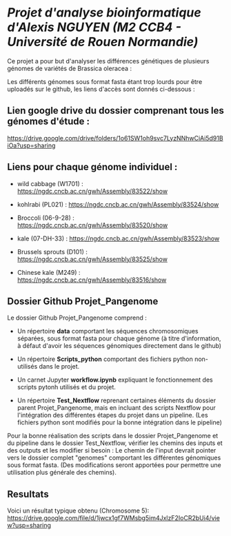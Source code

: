 # _**Projet d'analyse bioinformatique d'Alexis NGUYEN (M2 CCB4 - Université de Rouen Normandie)**_

Ce projet a pour but d'analyser les différences génétiques de plusieurs génomes de variétés de Brassica oleracea :

Les différents génomes sous format fasta étant trop lourds pour être uploadés sur le github, les liens d'accès sont donnés ci-dessous : 

## Lien google drive du dossier comprenant tous les génomes d'étude : 

https://drive.google.com/drive/folders/1o61SW1oh9svc7LyzNNhwCiAi5d91BiOa?usp=sharing

## Liens pour chaque génome individuel : 

* wild cabbage (W1701) : https://ngdc.cncb.ac.cn/gwh/Assembly/83522/show

* kohlrabi (PL021) : https://ngdc.cncb.ac.cn/gwh/Assembly/83524/show

* Broccoli (06-9-28) : https://ngdc.cncb.ac.cn/gwh/Assembly/83520/show

* kale (07-DH-33) : https://ngdc.cncb.ac.cn/gwh/Assembly/83523/show

* Brussels sprouts (D101) : https://ngdc.cncb.ac.cn/gwh/Assembly/83525/show

* Chinese kale (M249) : https://ngdc.cncb.ac.cn/gwh/Assembly/83516/show 

## Dossier Github Projet_Pangenome 

Le dossier Github Projet_Pangenome comprend :

* Un répertoire **data** comportant les séquences chromosomiques séparées, sous format fasta pour chaque génome (à titre d'information, à défaut d'avoir les séquences génomiques directement dans le github)

* Un répertoire **Scripts_python** comportant des fichiers python non-utilisés dans le projet.

* Un carnet Jupyter  **workflow.ipynb** expliquant le fonctionnement des scripts pytonh utilisés et du projet.

* Un répertoire **Test_Nextflow** reprenant certaines éléments du dossier parent Projet_Pangenome, mais en incluant des scripts Nextflow pour l'intégration des différentes étapes du projet dans un pipeline. (Les fichiers python sont modifiés pour la bonne intégration dans le pipeline)

Pour la bonne réalisation des scripts dans le dossier Projet_Pangenome et du pipeline dans le dossier Test_Nextflow, vérifier les chemins des inputs et des outputs et les modifier si besoin : Le chemin de l'input devrait pointer vers le dossier complet "genomes" comportant les différentes génomiques sous format fasta.
(Des modifications seront apportées pour permettre une utilisation plus générale des chemins).

## Resultats
Voici un résultat typique obtenu (Chromosome 5):
https://drive.google.com/file/d/1jwcx1gf7WMsbg5im4JxlzF2IoCR2bUi4/view?usp=sharing
